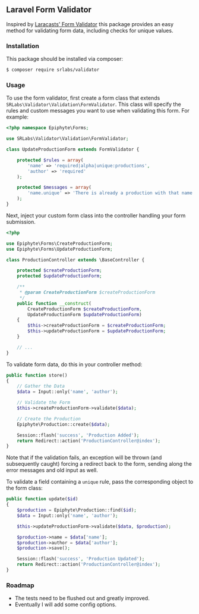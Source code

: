 ## Laravel Form Validator

Inspired by [Laracasts' Form Validator](https://github.com/laracasts/Validation) this package provides an easy method for validating form data, including
checks for unique values.

### Installation
This package should be installed via composer:

```bash
$ composer require srlabs/validator
```

### Usage

To use the form validator, first create a form class that extends ```SRLabs\Validator\Validation\FormValidator```.  This
class will specify the rules and custom messages you want to use when validating this form.  For example:

```php
<?php namespace Epiphyte\Forms;

use SRLabs\Validator\Validation\FormValidator;

class UpdateProductionForm extends FormValidator {

    protected $rules = array(
        'name' => 'required|alpha|unique:productions',
        'author' => 'required'
    );

    protected $messages = array(
        'name.unique' => 'There is already a production with that name.'
    );
}
```

Next, inject your custom form class into the controller handling your form submission.

```php
<?php

use Epiphyte\Forms\CreateProductionForm;
use Epiphyte\Forms\UpdateProductionForm;

class ProductionController extends \BaseController {

    protected $createProductionForm;
    protected $updateProductionForm;

    /**
     * @param CreateProductionForm $createProductionForm
     */
    public function __construct(
        CreateProductionForm $createProductionForm,
        UpdateProductionForm $updateProductionForm)
    {
        $this->createProductionForm = $createProductionForm;
        $this->updateProductionForm = $updateProductionForm;
    }

    // ...
}
```

To validate form data, do this in your controller method:

```php
public function store()
{
    // Gather the Data
    $data = Input::only('name', 'author');

    // Validate the Form
    $this->createProductionForm->validate($data);

    // Create the Production
    Epiphyte\Production::create($data);

    Session::flash('success', 'Production Added');
    return Redirect::action('ProductionController@index');
}
```

Note that if the validation fails, an exception will be thrown (and subsequently caught) forcing a redirect back to the
form, sending along the error messages and old input as well.

To validate a field containing a ```unique``` rule, pass the corresponding object to the form class:

```php
public function update($id)
{
    $production = Epiphyte\Production::find($id);
    $data = Input::only('name', 'author');

    $this->updateProductionForm->validate($data, $production);

    $production->name = $data['name'];
    $production->author = $data['author'];
    $production->save();

    Session::flash('success', 'Production Updated');
    return Redirect::action('ProductionController@index');
}
```

### Roadmap

- The tests need to be flushed out and greatly improved.
- Eventually I will add some config options.